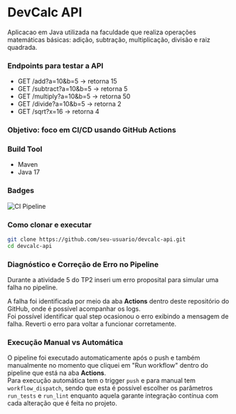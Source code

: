 # DevCalc API 

Aplicacao em Java utilizada na faculdade que realiza operações matemáticas básicas: adição, subtração, multiplicação, divisão e raiz quadrada.

### Endpoints para testar a API
- GET /add?a=10&b=5 → retorna 15
- GET /subtract?a=10&b=5 → retorna 5
- GET /multiply?a=10&b=5 → retorna 50
- GET /divide?a=10&b=5 → retorna 2
- GET /sqrt?x=16 → retorna 4

### Objetivo: foco em CI/CD usando GitHub Actions

### Build Tool
- Maven
- Java 17

### Badges
![CI Pipeline](https://github.com/ArielCAlves/devcalc-api/actions/workflows/ci.yml/badge.svg)

### Como clonar e executar

```bash
git clone https://github.com/seu-usuario/devcalc-api.git
cd devcalc-api
```


### Diagnóstico e Correção de Erro no Pipeline

Durante a atividade 5 do TP2 inseri um erro proposital para simular uma falha no pipeline.

A falha foi identificada por meio da aba **Actions** dentro deste repositório do GitHub, onde é possível acompanhar os logs.  
Foi possível identificar qual step ocasionou o erro exibindo a mensagem de falha. 
Reverti o erro para voltar a funcionar corretamente.


### Execução Manual vs Automática
O pipeline foi executado automaticamente após o push e também manualmente no momento que cliquei em "Run workflow" dentro do pipeline que está na aba **Actions**.  
Para execução automática tem o trigger `push` e para manual tem `workflow_dispatch`, sendo que esta é possível escolher os parâmetros `run_tests` e `run_lint`  enquanto aquela garante integração contínua com cada alteração que é feita no projeto.



